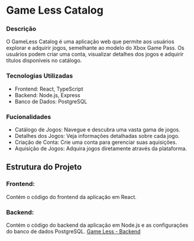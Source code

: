# Game Less Catalog

### Descrição
O GameLess Catalog é uma aplicação web que permite aos usuários explorar e adquirir jogos, semelhante ao modelo do Xbox Game Pass. Os usuários podem criar uma conta, visualizar detalhes dos jogos e adquirir títulos disponíveis no catálogo.

### Tecnologias Utilizadas
- Frontend: React, TypeScript
- Backend: Node.js, Express
- Banco de Dados: PostgreSQL

### Fucionalidades
- Catálogo de Jogos: Navegue e descubra uma vasta gama de jogos.
- Detalhes dos Jogos: Veja informações detalhadas sobre cada jogo.
- Criação de Conta: Crie uma conta para gerenciar suas aquisições.
- Aquisição de Jogos: Adquira jogos diretamente através da plataforma.

## Estrutura do Projeto
### Frontend: 
Contém o código do frontend da aplicação em React.
### Backend: 
Contém o código do backend da aplicação em Node.js e as configurações do banco de dados PostgreSQL. 
[Game Less - Backend](https://github.com/FbianoG/Games-Less-Back) 